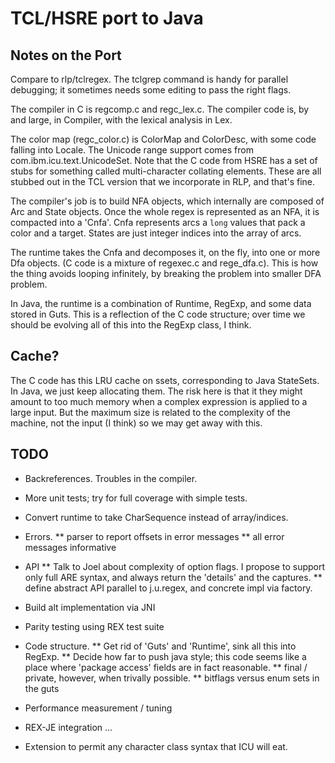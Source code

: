 # TCL/HSRE port to Java #

## Notes on the Port ##

Compare to rlp/tclregex. The tclgrep command is handy for parallel debugging; it sometimes needs some 
editing to pass the right flags.

The compiler in C is regcomp.c and regc_lex.c. The compiler code is, by and large, in Compiler, with the 
lexical analysis in Lex.

The color map (regc_color.c) is ColorMap and ColorDesc, with some code falling into 
Locale. The Unicode range support comes from com.ibm.icu.text.UnicodeSet. Note that the C code from HSRE has 
a set of stubs for something called multi-character collating elements. These are all stubbed out in the 
TCL version that we incorporate in RLP, and that's fine.

The compiler's job is to build NFA objects, which internally are composed of Arc and State objects. 
Once the whole regex is represented as an NFA, it is compacted into a 'Cnfa'. Cnfa represents arcs a `long` 
values that pack a color and a target. States are just integer indices into the array of arcs.

The runtime takes the Cnfa and decomposes it, on the fly, into one or more Dfa objects. (C code is a 
mixture of regexec.c and rege_dfa.c). This is how the thing avoids looping infinitely, by breaking the 
problem into smaller DFA problem.

In Java, the runtime is a combination of Runtime, RegExp, and some data stored in Guts. This is a reflection
of the C code structure; over time we should be evolving all of this into the RegExp class, I think.

## Cache? ##

The C code has this LRU cache on ssets, corresponding to Java StateSets. In Java, we just keep allocating
them. The risk here is that it they might amount to too much memory when a complex expression is applied
to a large input. But the maximum size is related to the complexity of the machine, not the input (I think) 
so we may get away with this.

## TODO ##

* Backreferences. Troubles in the compiler.

* More unit tests; try for full coverage with simple tests.

* Convert runtime to take CharSequence instead of array/indices.

* Errors.
** parser to report offsets in error messages
** all error messages informative

* API
** Talk to Joel about complexity of option flags. I propose to support only full ARE syntax, and always return the 'details' and the captures.
** define abstract API parallel to j.u.regex, and concrete impl via factory.

* Build alt implementation via JNI

* Parity testing using REX test suite

* Code structure.
** Get rid of 'Guts' and 'Runtime', sink all this into RegExp.
** Decide how far to push java style; this code seems like a place where 'package access' fields are in fact reasonable.
** final / private, however, when trivally possible.
** bitflags versus enum sets in the guts

* Performance measurement / tuning

* REX-JE integration ...

* Extension to permit any character class syntax that ICU will eat.





